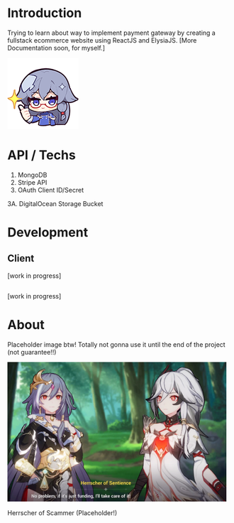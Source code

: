 # Introduction
Trying to learn about way to implement payment gateway by creating a fullstack ecommerce website using ReactJS and ElysiaJS. [More Documentation soon, for myself.]


![alt text](./image/FuHuaThumbsup.png)
# API / Techs
1. MongoDB 
2. Stripe API
3. OAuth Client ID/Secret

3A. DigitalOcean Storage Bucket


# Development 
## Client
[work in progress]

## 
[work in progress]

# About
Placeholder image btw! Totally not gonna use it until the end of the project (not guarantee!!)

![alt text](./image/HerrscherOfScammer1.png)

Herrscher of Scammer (Placeholder!)